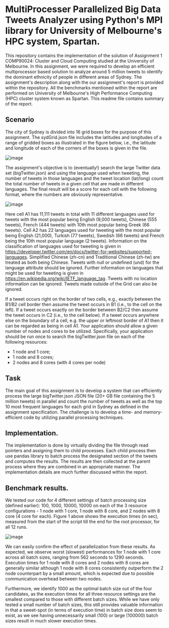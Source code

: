 # MultiProcesser Parallelized Big Data Tweets Analyzer using Python's MPI library for University of Melbourne's HPC system, Spartan. 

This repository contains the implementation of the solution of Assignment 1 COMP90024: Cluster and Cloud Computing studied at the University of Melbourne. In this assignment, we were required to develop an efficient multiprocessor based solution to analyze around 5 million tweets to identify the dominant ethnicity of people in different areas of Sydney. The assignment's description along with the our assignment's report is provided within the repository. All the benchmarks mentioned within the report are performed on University of Melbourne's High Performance Computing (HPC) cluster system known as Spartan. This readme file contains summary of the report. 

## Scenario
The city of Sydney is divided into 16 grid boxes for the purpose of this assignment. The sydGrid.json file includes the latitudes and longitudes of a range of gridded boxes as illustrated in the figure below, i.e., the latitude and longitude of each of the corners of the boxes is given in the file.

![image](https://user-images.githubusercontent.com/12232515/175768287-2fa567b0-c415-4e65-bb1e-c7983e750b7c.png)

The assignment's objective is to (eventually!) search the large Twitter data set (bigTwitter.json) and using the language used when tweeting, the number of tweets in those languages and the tweet location (lat/long) count the total number of tweets in a given cell that are made in different languages. The final result will be a score for each cell with the following format, where the numbers are obviously representative.

![image](https://user-images.githubusercontent.com/12232515/175768322-e0b3ea9a-f3d8-409e-95ae-86b7c2f961d1.png)

Here cell A1 has 11,111 tweets in total with 11 different languages used for tweets with the most popular being English (9,000 tweets), Chinese (555 tweets), French (444 tweets) with 10th most popular being Greek (66 tweets). Cell A2 has 22 languages used for tweeting with the most popular being English (21,000), Turkish (77 tweets), Swedish (66 tweets) and French being the 10th most popular language (2 tweets). Information on the classification of languages used for tweeting is given in https://developer.twitter.com/en/docs/twitter-for-websites/supported-languages. Simplified Chinese (zh-cn) and Traditional Chinese (zh-tw) are treated as both being Chinese. Tweets with null or undefined (und) for the language attribute should be ignored. Further information on languages that might be used for tweeting is given in https://en.wikipedia.org/wiki/IETF_language_tag. Tweets with no location information can be ignored. Tweets made outside of the Grid can also be ignored.

If a tweet occurs right on the border of two cells, e.g., exactly between the B1/B2 cell border then assume the tweet occurs in B1 (i.e., to the cell on the left). If a tweet occurs exactly on the border between B2/C2 then assume the tweet occurs in C2 (i.e., to the cell below). If a tweet occurs anywhere else on the boundary of a cell, e.g. the upper or leftmost border of A1 then it can be regarded as being in cell A1. Your application should allow a given number of nodes and cores to be utilized. Specifically, your application should be run once to search the bigTwitter.json file on each of the following resources:
- 1 node and 1 core;
- 1 node and 8 cores;
- 2 nodes and 8 cores (with 4 cores per node)

## Task
The main goal of this assignment is to develop a system that can efficiently process the large bigTwitter.json JSON file (20+ GB file containing the 5 million tweets) in parallel and count the number of tweets as well as the top 10 most frequent languages for each grid in Sydney as defined in the assignment specification. The challenge is to develop a time- and memory-efficient code by utilizing parallel processing techniques.

## Implementation. 
The implementation is done by virtually dividing the file through read pointers and assigning them to child processes. Each child process then use pandas library to batch process the designated section of the tweets and computes the results. The results are then collected at the parent process where they are combined in an appropriate manner. The implementation details are much further discussed within the report. 

## Benchmark results. 

We tested our code for 4 different settings of batch processing size (defined earlier): 100, 1000, 10000, 10000 on each of the 3 resource configurations - 1 node with 1 core, 1 node with 8 core, and 2 nodes with 8 core (4 core for each). Figure 1 above shows the execution times (in sec), measured from the start of the script till the end for the root processor, for all 12 runs.

![image](https://user-images.githubusercontent.com/12232515/175774065-fd8012ab-35ae-44f5-b296-851d64ed8d8c.png)

We can easily confirm the effect of parallelization from these results. As expected, we observe worst (slowest) performances for 1 node with 1 core across all batch sizes, ranging from 562 seconds to 1290 seconds. Execution times for 1 node with 8 cores and 2 nodes with 8 cores are generally similar although 1 node with 8 cores consistently outperform the 2 node counterpart by a small amount, which is expected due to possible communication overhead between two nodes.

Furthermore, we identify 1000 as the optimal batch size out of the four candidates, as the execution times for all three resource settings are the smallest compared to those with different batch sizes. While we have only tested a small number of batch sizes, this still provides valuable information in that a sweet-spot (in terms of execution time) in batch size does seem to exist, as we see having unnecessarily small (100) or large (100000) batch sizes result in much slower execution times.
